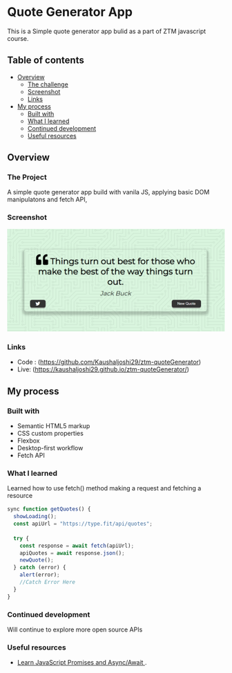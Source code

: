 # Quote Generator App

This is a Simple quote generator app bulid as a part of ZTM javascript course. 

## Table of contents

- [Overview](#overview)
  - [The challenge](#the-challenge)
  - [Screenshot](#screenshot)
  - [Links](#links)
- [My process](#my-process)
  - [Built with](#built-with)
  - [What I learned](#what-i-learned)
  - [Continued development](#continued-development)
  - [Useful resources](#useful-resources)

## Overview

### The Project

A simple quote generator app build with vanila JS, applying basic DOM manipulatons and fetch API,

### Screenshot

![](./ss.png)

### Links

- Code : (https://github.com/Kaushaljoshi29/ztm-quoteGenerator) 
- Live: (https://kaushaljoshi29.github.io/ztm-quoteGenerator/)

## My process

### Built with

- Semantic HTML5 markup
- CSS custom properties
- Flexbox
- Desktop-first workflow
- Fetch API

### What I learned

Learned how to use fetch() method making a request and fetching a resource

```js
sync function getQuotes() {
  showLoading();
  const apiUrl = "https://type.fit/api/quotes";

  try {
    const response = await fetch(apiUrl);
    apiQuotes = await response.json();
    newQuote();
  } catch (error) {
    alert(error);
    //Catch Error Here
  }
}
```

### Continued development

Will continue to explore more open source APIs

### Useful resources

- [Learn JavaScript Promises and Async/Await ](https://www.freecodecamp.org/news/learn-promise-async-await-in-20-minutes/).


